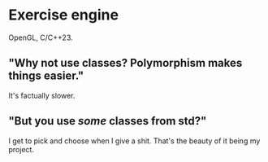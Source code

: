 # Exercise engine
OpenGL, C/C++23.

## "Why not use classes? Polymorphism makes things easier."
It's factually slower.

## "But you use *some* classes from std?"
I get to pick and choose when I give a shit. That's the beauty of it being my project.